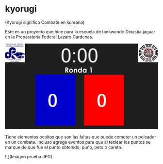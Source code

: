# kyorugi
(Kyorugi significa Combate en koreano)

Este es un proyecto que hice para la escuela de taekwondo Dinastia jaguar en la Preparatoria Federal Lazaro Cardenas.

![](image.png)


Tiene elementos ocultos que son las faltas que puede cometer un peleador en un combate.
Incluso agrege eventos para que al teclear los puntos se marque de que fue el punto obtenido; puño, peto o careta.

![](Imagen prueba.JPG)
